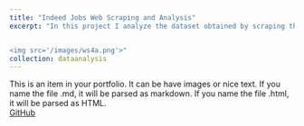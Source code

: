 ```yaml
---
title: "Indeed Jobs Web Scraping and Analysis"
excerpt: "In this project I analyze the dataset obtained by scraping the HTML data from the Indeed jobs web page<br/>


<img src='/images/ws4a.png'>"
collection: dataanalysis
---
```


This is an item in your portfolio. It can be have images or nice text. If you name the file .md, it will be parsed as markdown. If you name the file .html, it will be parsed as HTML. 
<br/>
[GitHub](https://github.com)

